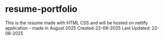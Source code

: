 # resume-portfolio
This is the resume made with HTML CSS and will be hosted on netlify application - made in August 2025
Created-22-08-2025
Last Updated: 22-08-2025
